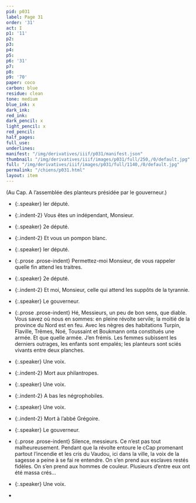 ```yaml
---
pid: p031
label: Page 31
order: '31'
act: I
p1: '11'
p2: 
p3: 
p4: 
p5: 
p6: '31'
p7: 
p8: 
p9: '70'
paper: coco
carbon: blue
residue: clean
tone: medium
blue_ink: x
dark_ink: 
red_ink: 
dark_pencil: x
light_pencil: x
red_pencil: 
half_pages: 
full_use: 
underlines: 
manifest: "/img/derivatives/iiif/p031/manifest.json"
thumbnail: "/img/derivatives/iiif/images/p031/full/250,/0/default.jpg"
full: "/img/derivatives/iiif/images/p031/full/1140,/0/default.jpg"
permalink: "/chiens/p031.html"
layout: item
---
```




<span class="add light-pencil inline">(</span>Au Cap. A l’assemblée des planteurs présidée par le gouverneur.<span class="add light-pencil inline">)</span>



- {:.speaker} Ier député.

- {:.indent-2} Vous êtes un indépendant, Monsieur.


- {:.speaker} 2e député.

- {:.indent-2} Et vous un pompon blanc.


- {:.speaker} Ier député.

- {:.prose .prose-indent} Permettez-moi Monsieur, de vous rappeler quelle fin attend les traitres.


- {:.speaker} 2e député.

- {:.indent-2} Et moi, Monsieur, celle qui attend les suppôts de la tyrannie.


- {:.speaker} Le gouverneur.

- {:.prose .prose-indent} Hé, Messieurs, un peu de bon sens<span class="add light-pencil inline">,</span> que diable. Vous savez ou<span class="add  accent">̀</span> nous en sommes: en pleine révolte servile; la moitié de la province du Nord est en feu. Avec les nègres des habitations Turpin, Flaville,  Trêmes, Noé, Toussaint <span class="delete">et Boukmann </span><span class="delete">ont</span><span class="add #d_p inline">a</span> constitué<span class="delete">s</span> une armée. Et <span class="delete">que</span> quelle armée. J’en frémis. Les femmes subissent les derniers outrag<span class="add light-pencil ">es,</span> les enfants sont empalés; les planteurs sont sciés vivants entre  deux planches.


- {:.speaker} Une voix.

- {:.indent-2} Mort aux philantropes.


- {:.speaker} Une voix.

- {:.indent-2} A bas les négroph<span class="delete">ob</span><span class="add light-pencil inline">il</span>es.


- {:.speaker} Une voix.

- {:.indent-2} Mort à l’abbé Grégoire.


- {:.speaker} Le gouverneur.

- {:.prose .prose-indent} Silence, messieurs. Ce n’est pas tout malheureusement. <span class="add light-pencil ">Pe</span>ndant que la révolte <span class="add light-pencil ">e</span>ntoure le <span class="delete">c</span><span class="add light-pencil ">C</span>ap <span class="add blue-ink ">prome</span>nant p<span class="add blue-ink ">artout</span> l’<span class="add light-pencil ">incendie et</span> les cris  du Vaudou, ici d<span class="add light-pencil ">ans</span> la ville, la voix de la sa<span class="add light-pencil ">ges</span>se a peine à se fai re entendre. On s’en prend aux esclaves restés fidèles. On s’en prend<span class="delete"></span> aux hommes de couleur. Plusieurs d’entre eux ont été massa crés...


- {:.speaker} <span class="delete">Une voix.</span>

- 




